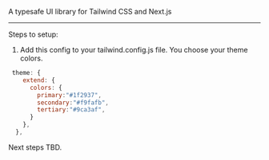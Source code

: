 A typesafe UI library for Tailwind CSS and Next.js

---
Steps to setup:

1. Add this config to your tailwind.config.js file. You choose your theme colors.

```js
 theme: {
    extend: {
      colors: {
        primary:"#1f2937",
        secondary:"#f9fafb",
        tertiary:"#9ca3af",
      }
    },
  },
```

Next steps TBD.
